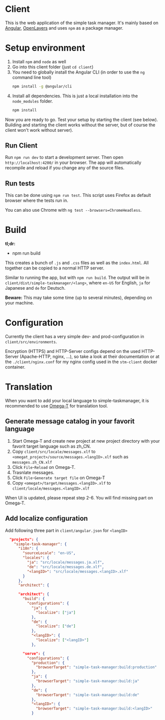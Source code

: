 # Client

This is the web application of the simple task manager.
It's mainly based on [Angular](https://angular.io), [OpenLayers](https://openlayers.org/) and uses `npm` as a package manager.

# Setup environment

1. Install `npm` and `node` as well
2. Go into this client folder (just `cd client`)
3. You need to globally install the Angular CLI (in order to use the `ng` command line tool)
    ```bash
    npm install -g @angular/cli
    ```
4. Install all dependencies. This is just a local installation into the `node_modules` folder.
    ```bash
    npm install
    ```

Now you are ready to go.
Test your setup by starting the client (see below).
Building and starting the client works without the server, but of course the client won't work without server).

## Run Client

Run `npm run dev` to start a development server.
Then open `http://localhost:4200/` in your browser.
The app will automatically recompile and reload if you change any of the source files.

## Run tests

This can be done using `npm run test`.
This script uses Firefox as default browser where the tests run in.

You can also use Chrome with `ng test --browsers=ChromeHeadless`.

# Build

**tl;dr:**
* npm run build

This creates a bunch of `.js` and `.css` files as well as the `index.html`.
All together can be copied to a normal HTTP server.

Similar to running the app, but with `npm run build`.
The output will be in `client/dist/simple-taskmanager/<lang>`, where `en-US` for English,
`ja` for Japanese and `de` for Deutsch.

**Beware:** This may take some time (up to several minutes), depending on your machine.

# Configuration

Currently the client has a very simple dev- and prod-configuration in `client/src/environments`.

Encryption (HTTPS) and HTTP-Server configs depend on the used HTTP-Server (Apache-HTTP, nginx, ...), so take a look at their documentation or at the `./client/nginx.conf` for my nginx config used in the `stm-client` docker container.

# Translation

When you want to add your local language to simple-taskmanager, it is recommended to use [Omega-T](https://omegat.org/) for translation tool.

## Generate message catalog in your favorit language

1. Start Omega-T and create new project at new project directory with your favorit target language such as zh_CN.
2. Copy `client/src/locale/messages.xlf` to `<omegat_project>/source/messages.<langID>.xlf` such as `messages.zh_CN.xlf`
3. Click `File`-`Reload` on Omega-T.
4. Trasnlate messages.
5. Click `File`-`Generate target file` on Omega-T
6. Copy `<omegat>/target/messages.<langID>.xlf` to `client/locale/messages.<langID>.xlf`

When UI is updated, please repeat step 2-6. You will find missing part on Omega-T.

## Add localize configuration

Add following three part in `client/angular.json` for `<langID>`

```json
  "projects": {
    "simple-task-manager": {
      "i18n": {
        "sourceLocale": "en-US",
        "locales": {
          "ja": "src/locale/messages.ja.xlf",
          "de": "src/locale/messages.de.xlf",
          "<langID>": "src/locale/messages.<langID>.xlf"
        }
      },
      "architect": {
```

```json
      "architect": {
        "build": {
          "configurations": {
            "ja": {
              "localize": ["ja"]
            },
            "de": {
              "localize": ["de"]
            },
            "<langID>": {
              "localize": ["<langID>"]
            },
```

```json
        "serve": {
          "configurations": {
            "production": {
              "browserTarget": "simple-task-manager:build:production"
            },
            "ja": {
              "browserTarget": "simple-task-manager:build:ja"
            },
            "de": {
              "browserTarget": "simple-task-manager:build:de"
            },
            "<langID>": {
              "browserTarget": "simple-task-manager:build:<langID>"
            }
```

